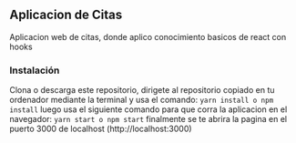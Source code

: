 ## Aplicacion de Citas

Aplicacion web de citas, donde aplico conocimiento basicos de react con hooks

### Instalación

Clona o descarga este repositorio, dirigete al repositorio copiado en tu ordenador mediante la terminal y usa el comando:
    `yarn install o npm install`
luego usa el siguiente comando para que corra la aplicacion en el navegador:
    `yarn start o npm start`
finalmente se te abrira la pagina en el puerto 3000 de localhost (http://localhost:3000)


